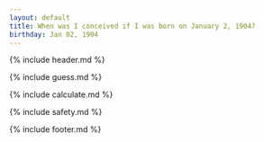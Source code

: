 ```yaml
---
layout: default
title: When was I conceived if I was born on January 2, 1904?
birthday: Jan 02, 1904
---
```


{% include header.md %}

{% include guess.md %}

{% include calculate.md %}

{% include safety.md %}

{% include footer.md %}



